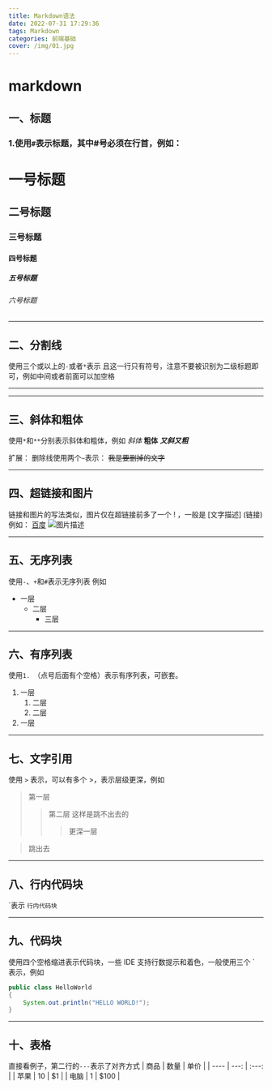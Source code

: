 ```yaml
---
title: Markdown语法
date: 2022-07-31 17:29:36
tags: Markdown
categories: 前端基础
cover: /img/01.jpg
---
```

# markdown

## 一、标题
### 1.使用`#`表示标题，其中#号必须在行首，例如：
# 一号标题
## 二号标题
### 三号标题
#### 四号标题
##### 五号标题
###### 六号标题

- - -
## 二、分割线
使用三个或以上的`-`或者`*`表示
且这一行只有符号，注意不要被识别为二级标题即可，例如中间或者前面可以加空格

- - -
* * *

## 三、斜体和粗体
使用`*`和`**`分别表示斜体和粗体，例如
*斜体* **粗体** ***又斜又粗***

扩展：
删除线使用两个`~`表示：
~~我是要删掉的文字~~

- - -
## 四、超链接和图片
链接和图片的写法类似，图片仅在超链接前多了一个 ! ，一般是 [文字描述] (链接)例如：
[百度](https://www.baidu.com)
![图片描述](图片地址)

- - -
## 五、无序列表
使用`-`、`+`和`#`表示无序列表
例如
+ 一层
    - 二层
        * 三层

- - -
## 六、有序列表
使用`1. `（点号后面有个空格）表示有序列表，可嵌套。
1. 一层
    1. 二层
    2. 二层
2. 一层

- - -
## 七、文字引用
使用 `>` 表示，可以有多个 >，表示层级更深，例如
> 第一层
>>第二层
> 这样是跳不出去的
>>> 更深一层

> 跳出去

- - -
## 八、行内代码块
\`表示 `行内代码块`

- - -
## 九、代码块
使用四个空格缩进表示代码块，一些 IDE 支持行数提示和着色，一般使用三个 ` 表示，例如
```java
public class HelloWorld
{
    System.out.println("HELLO WORLD!");
}
```

- - -
## 十、表格
直接看例子，第二行的`---`表示了对齐方式
| 商品 | 数量 | 单价  |
| ---- | ---: | :---: |
| 苹果 |   10 |  \$1  |
| 电脑 |    1 | \$100 |
